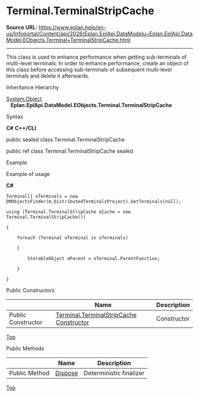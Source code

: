 # Terminal.TerminalStripCache

**Source URL:** https://www.eplan.help/en-us/Infoportal/Content/api/2026/Eplan.EplApi.DataModelu~Eplan.EplApi.DataModel.EObjects.Terminal+TerminalStripCache.html

---

This class is used to enhance performance when getting sub-terminals of multi-level terminals. In order to enhance performance, create an object of this class before accessing sub-terminals of subsequent multi-level terminals and delete it afterwards.

Inheritance Hierarchy

[System.Object](#)  
   **Eplan.EplApi.DataModel.EObjects.Terminal.TerminalStripCache**

Syntax

**C#**
**C++/CLI**


public sealed class Terminal.TerminalStripCache

public ref class Terminal.TerminalStripCache sealed


Example

Example of usage

**C#**

```
Terminal[] oTerminals = new DMObjectsFinder(m_DistributedTerminalsProject).GetTerminals(null);

using (Terminal.TerminalStripCache oCache = new Terminal.TerminalStripCache())

{

    foreach (Terminal oTerminal in oTerminals)

    {

        StorableObject oParent = oTerminal.ParentFunction;

    }

}

```

Public Constructors

|  | Name | Description |
| --- | --- | --- |
| Public Constructor | [Terminal.TerminalStripCache Constructor](Eplan.EplApi.DataModelu~Eplan.EplApi.DataModel.EObjects.Terminal+TerminalStripCache~_ctor.html) | Constructor |

[Top](#top)

Public Methods

|  | Name | Description |
| --- | --- | --- |
| Public Method | [Dispose](Eplan.EplApi.DataModelu~Eplan.EplApi.DataModel.EObjects.Terminal+TerminalStripCache~Dispose().html) | Deterministic finalizer |

[Top](#top)
